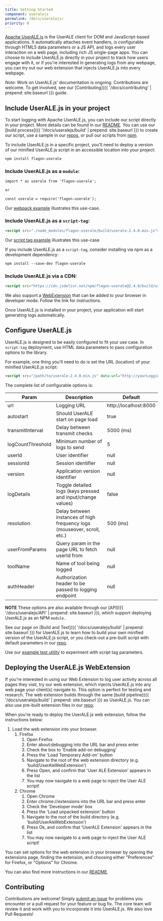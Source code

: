 ```yaml
---
title: Getting Started
component: useralejs
permalink: /docs/useralejs/
priority: 0
---
```


[Apache UserALE.js](https://github.com/apache/flagon-useralejs) is the UserALE client for DOM and JavaScript-based applications.  It automatically attaches event handlers, is configurable through HTML5 data parameters or a JS API, and logs every user interaction on a web page, including rich JS single-page apps. You can choose to include UserALE.js directly in your project to track how users engage with it, or if you're interested in generating logs from any webpage, you can try out our web extension that injects UserALE.js into every webpage.

*Note:* Work on UserALE.js' documentation is ongoing.  Contributions are welcome. To get involved, see our [Contributing]({{ '/docs/contributing' | prepend: site.baseurl }}) guide.  
## Include UserALE.js in your project

To start logging with Apache UserALE.js, you can include our script directly in your project. More details can be found in our [README](https://github.com/apache/flagon-useralejs/blob/master/README.md). You can use our [build process]({{ '/docs/useralejs/build' | prepend: site.baseurl }}) to create our script, use a sample in our [repos](https://github.com/apache/flagon-useralejs/tree/master/build), or pull our scripts from [npm](https://www.npmjs.com/package/flagon-userale).

To include UserALE.js in a specific project, you'll need to deploy a version of our minified UserALE.js script in an accessible location into your project:

```html
npm install flagon-userale
```

### Include UserALE.js as a `module`:

```html
import * as userale from 'flagon-userale';

or

const userale = require('flagon-userale');
```

Our [webpack example](https://github.com/apache/flagon-useralejs/tree/master/example/webpackUserAleExample) illustrates this use-case.

### Include UserALE.js as a `script-tag`:

```html
<script src="./node_modules/flagon-userale/build/userale-2.4.0.min.js"></script>
```

Our [script tag example](https://github.com/apache/flagon-useralejs/tree/master/example) illustrates this use-case

If you include UserALE.js as a `script-tag`, consider installing via npm as a development dependency:

```html
npm install --save-dev flagon-userale
```

### Include UserALE.js via a CDN:

```html
<script src="https://cdn.jsdelivr.net/npm/flagon-userale@2.4.0/build/userale-2.4.0.min.js"></script>
```

We also support a [WebExtension](https://github.com/apache/flagon-useralejs/tree/master/src/UserALEWebExtension) that can be added to your browser in developer mode. Follow the link for instructions.

Once UserALE.js is installed in your project, your application will start generating logs automatically.

## Configure UserALE.js

UserALE.js is designed to be easily configured to fit your use case. In `script-tag` deployment, use HTML data parameters to pass configuration options to the library. 

For example, one thing you'll need to do is set the URL (location) of your minified UserALE.js script:

```html
<script src="/path/to/userale-2.4.0.min.js" data-url="http://yourLoggingUrl"></script>
```

The complete list of configurable options is:

| Param | Description | Default |
|---|---|---|
| url | Logging URL | http://localhost:8000 |
| autostart | Should UserALE start on page load | true |
| transmitInterval | Delay between transmit checks | 5000 (ms) |
| logCountThreshold | Minimum number of logs to send | 5 |
| userId | User identifier | null |
| sessionId | Session identifier | null |
| version | Application version identifier | null |
| logDetails | Toggle detailed logs (keys pressed and input/change values) | false |
| resolution | Delay between instances of high frequency logs (mouseover, scroll, etc.) | 500 (ms) |
| userFromParams | Query param in the page URL to fetch userId from | null |
| toolName | Name of tool being logged | null |
| authHeader | Authorization header to be passed to logging endpoint | null |

**NOTE** These options are also available through our [API]({{ '/docs/useralejs/API' | prepend: site.baseurl }}), which support deploying UserALE.js as an NPM `module.`

See our page on [Build and Test]({{ '/docs/useralejs/build' | prepend: site.baseurl }}) for UserALE.js to learn how to build your own minified version of the UserALE.js script, or you check-out a pre-built script with default parameters in our [repo](https://github.com/apache/flagon-useralejs/tree/master/build).

Use our [example test utility](https://github.com/apache/flagon-useralejs/tree/master/example) to experiment with script tag parameters.

## Deploying the UserALE.js WebExtension

If you're interested in using our Web Extension to log user activity across all pages they visit, try our web extension, which injects UserALE.js into any web page your client(s) navigate to. This option is perfect for testing and research. The web extension builds through the same [build pipeline]({{ '/docs/useralejs/build' | prepend: site.baseurl }}) as UserALE.js. You can also use pre-built extension files in our [repo](https://github.com/apache/flagon-useralejs/tree/master/build). 

When you're ready to deploy the UserALE.js web extension, follow the instructions below:

1. Load the web extension into your browser.
    1. Firefox
        1. Open Firefox
        1. Enter about:debugging into the URL bar and press enter
        1. Check the box to 'Enable add-on debugging'
        1. Press the 'Load Temporary Add-on' button
        1. Navigate to the root of the web extension directory (e.g. 'build/UserAleWebExtension')
        1. Press Open, and confirm that 'User ALE Extension' appears in the list
        1. You may now navigate to a web page to inject the User ALE script! 
    1. Chrome
        1. Open Chrome
        1. Enter chrome://extensions into the URL bar and press enter
        1. Check the 'Developer mode' box
        1. Press the 'Load unpacked extension' button
        1. Navigate to the root of the build directory (e.g. 'build/UserAleWebExtension')
        1. Press Ok, and confirm that 'UserALE Extension' appears in the list
        1. You may now navigate to a web page to inject the User ALE script! 

You can set options for the web extension in your browser by opening the extensions page, finding the extension, and choosing either "Preferences" for Firefox, or "Options" for Chrome.

You can also find more instructions in our [README](https://github.com/apache/flagon-useralejs/tree/master/src/UserALEWebExtension).

## Contributing

Contributions are welcome!  Simply [submit an issue](https://github.com/apache/flagon-useralejs/issues) for problems 
you encounter or a pull request for your feature or bug fix.  The core team will review it and work with you to 
incorporate it into UserALE.js. We also love Pull Requests!